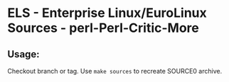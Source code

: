 # ELS - Enterprise Linux/EuroLinux Sources - perl-Perl-Critic-More
 
## Usage:
  Checkout branch or tag. Use `make sources` to recreate  SOURCE0 archive.
